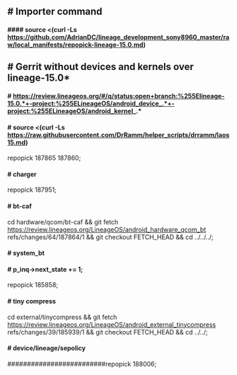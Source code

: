 ## # Importer command
#### #### source <(curl -Ls https://github.com/AdrianDC/lineage_development_sony8960_master/raw/local_manifests/repopick-lineage-15.0.md)

## # Gerrit without devices and kernels over lineage-15.0*
#### # https://review.lineageos.org/#/q/status:open+branch:%255Elineage-15.0.*+-project:%255ELineageOS/android_device_.*+-project:%255ELineageOS/android_kernel_.*


#### # source <(curl -Ls https://raw.githubusercontent.com/DrRamm/helper_scripts/drramm/laos15.md)

repopick 187865 187860;
#### # charger
repopick 187951;

#### # bt-caf
cd hardware/qcom/bt-caf && git fetch https://review.lineageos.org/LineageOS/android_hardware_qcom_bt refs/changes/64/187864/1 && git checkout FETCH_HEAD && cd ../../../;

#### # system_bt 
#### # p_inq->next_state += 1;
repopick 185858;

#### # tiny compress 
cd external/tinycompress && git fetch https://review.lineageos.org/LineageOS/android_external_tinycompress refs/changes/39/185939/1 && git checkout FETCH_HEAD && cd ../../;


#### # device/lineage/sepolicy
#########################repopick 188006;
